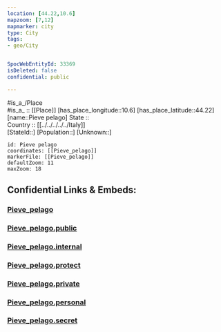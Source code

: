 ```yaml
---
location: [44.22,10.6] 
mapzoom: [7,12] 
mapmarker: city 
type: City
tags:
- geo/City


SpocWebEntityId: 33369
isDeleted: false
confidential: public

---
```

#is_a_/Place  
#is_a_ :: [[Place]] 
[has_place_longitude::10.6] 
[has_place_latitude::44.22] 
[name::Pieve pelago] 
State ::  
Country :: [[../../../../../Italy]]  
[StateId::] 
[Population::] 
[Unknown::] 


```leaflet
id: Pieve pelago
coordinates: [[Pieve_pelago]] 
markerFile: [[Pieve_pelago]] 
defaultZoom: 11 
maxZoom: 18
```


## Confidential Links & Embeds: 

### [Pieve_pelago](/_Standards/Earth/Continent/Europe/Europe~South/Italy/regions~Italy/Emilia-Romagna/Modena.Province/City/Pieve_pelago.md) 

### [Pieve_pelago.public](/_public/Earth/Continent/Europe/Europe~South/Italy/regions~Italy/Emilia-Romagna/Modena.Province/City/Pieve_pelago.public.md) 

### [Pieve_pelago.internal](/_internal/Earth/Continent/Europe/Europe~South/Italy/regions~Italy/Emilia-Romagna/Modena.Province/City/Pieve_pelago.internal.md) 

### [Pieve_pelago.protect](/_protect/Earth/Continent/Europe/Europe~South/Italy/regions~Italy/Emilia-Romagna/Modena.Province/City/Pieve_pelago.protect.md) 

### [Pieve_pelago.private](/_private/Earth/Continent/Europe/Europe~South/Italy/regions~Italy/Emilia-Romagna/Modena.Province/City/Pieve_pelago.private.md) 

### [Pieve_pelago.personal](/_personal/Earth/Continent/Europe/Europe~South/Italy/regions~Italy/Emilia-Romagna/Modena.Province/City/Pieve_pelago.personal.md) 

### [Pieve_pelago.secret](/_secret/Earth/Continent/Europe/Europe~South/Italy/regions~Italy/Emilia-Romagna/Modena.Province/City/Pieve_pelago.secret.md)

